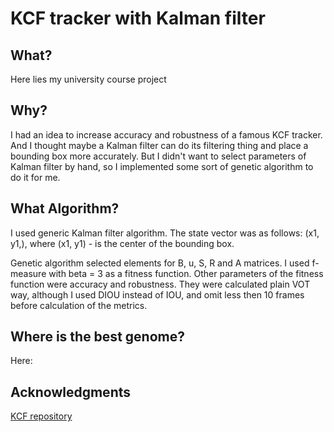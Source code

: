 # KCF tracker with Kalman filter

## What?

Here lies my university course project

## Why?

I had an idea to increase accuracy and robustness of a famous KCF tracker. And I thought maybe a Kalman filter can do its filtering thing and place a bounding box more accurately. But I didn't want to select parameters of Kalman filter by hand, so I implemented some sort of genetic algorithm to do it for me.

## What Algorithm?

I used generic Kalman filter algorithm. The state vector was as follows: (x1, y1,), where (x1, y1) - is the center of the bounding box.

Genetic algorithm selected elements for B, u, S, R and A matrices. I used f-measure with beta = 3 as a fitness function. Other parameters of the fitness function were accuracy and robustness. They were calculated plain VOT way, although I used DIOU instead of IOU, and omit less then 10 frames before calculation of the metrics.

## Where is the best genome?

Here:



## Acknowledgments

[KCF repository](https://github.com/joaofaro/KCFcpp)
